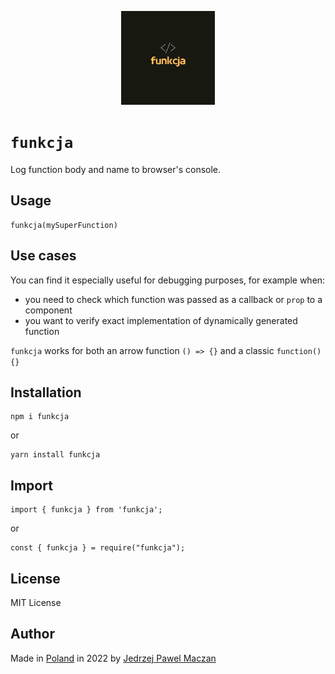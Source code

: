<p align="center"><img width="150" src="funkcjalogo.png" alt="funkcja logo"></p>

# `funkcja`

Log function body and name to browser's console.

## Usage
```JS
funkcja(mySuperFunction)
```

## Use cases
You can find it especially useful for debugging purposes, for example when:
- you need to check which function was passed as a callback or `prop` to a component
- you want to verify exact implementation of dynamically generated function

`funkcja` works for both an arrow function `() => {}` and a classic `function() {}`

## Installation
```
npm i funkcja
```

or

```
yarn install funkcja
```

## Import
```JS
import { funkcja } from 'funkcja';
```

or

```JS
const { funkcja } = require("funkcja");
```

## License
MIT License

## Author
Made in [Poland](https://en.wikipedia.org/wiki/Poland) in 2022 by [Jedrzej Pawel Maczan](https://maczan.pl/)
